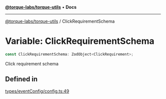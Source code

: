 [**@torque-labs/torque-utils**](../README.md) • **Docs**

***

[@torque-labs/torque-utils](../README.md) / ClickRequirementSchema

# Variable: ClickRequirementSchema

```ts
const ClickRequirementSchema: ZodObject<ClickRequirement>;
```

Click requirement schema

## Defined in

[types/eventConfig/config.ts:49](https://github.com/torque-labs/torque-utils/blob/3bd29ca22f900f1cf2686f7f240bf82e15337207/types/eventConfig/config.ts#L49)
